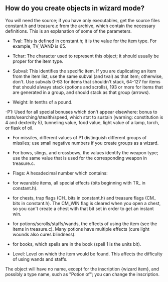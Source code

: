 ## How do you create objects in wizard mode?

You will need the source; if you have only executables, get the source files constant.h and treasure.c from the archive, which contain the necessary definitions.  This is an explanation of some of the parameters.

- Tval: This is defined in constant.h; it is the value for the item type. For example, TV_WAND is 65.

- Tchar: The character used to represent this object; it should usually be proper for the item type.

- Subval: This identifies the specific item.  If you are duplicating an item from the item list, use the same subval (and tval) as that item; otherwise, don't.  Use subvals 0-63 for items that shouldn't stack, 64-127 for items that should always stack (potions and scrolls), 193 or more for items that are generated in a group, and should stack as that group (arrows).

- Weight: In tenths of a pound.

-P1: Used for all special bonuses which don't appear elsewhere: bonus to stats/searching/stealth/speed, which stat to sustain (warning: constitution is 4 and dexterity 5), tunneling value, food value, light value of a lamp, torch, or flask of oil.
 - For missiles, different values of P1 distinguish different groups of missiles; use small negative numbers if you create groups as a wizard. 
 - For bows, slings, and crossbows, the values identify the weapon type; use the same value that is used for the corresponding weapon in treasure.c.

- Flags: A hexadecimal number which contains:
 - for wearable items, all special effects (bits beginning with TR_ in
constant.h).
 - for chests, trap flags (CH_ bits in constant.h) and treasure flags (CM_ bits in constant.h).  The CM_WIN flag is cleared when you open a chest, so you can't create a chest with that bit set in order to get an instant win.
 - for potions/scrolls/staffs/wands, the effects of using the item (see the items in treasure.c).  Many potions have multiple effects (cure light wounds also cures blindness).  
 - for books, which spells are in the book (spell 1 is the units bit).

- Level: Level on which the item would be found.  This affects the difficulty of using wands and staffs.

The object will have no name, except for the inscription {wizard item}, and possibly a type name, such as "Potion of"; you can change the inscription.

